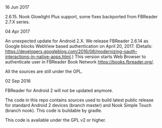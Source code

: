 16 Jun 2017

2.6.15. Nook Glowlight Plus support, some fixes backported from FBReader 2.7.X series.

04 Apr 2017

An unexpected update for Android 2.X. We release FBReader 2.6.14 as Google blocks WebView based authentication on April 20, 2017. (Details: https://developers.googleblog.com/2016/08/modernizing-oauth-interactions-in-native-apps.html.) This version starts Web Browser to authenticate user in FBReader Book Network https://books.fbreader.org/.

All the sources are still under the GPL.


02 Sep 2016

FBReader for Android 2 will not be updated anymore.

The code in this repo contains sources used to build latest public release for standard Android 2 devices
(branch master) and Nook Simple Touch (branch nook). This code is buildable by gradle.

This code is available under the GPL v2 or higher.
